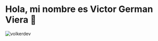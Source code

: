# Hola, mi nombre es Victor German Viera &#x1F44B;

<img align="center" src="https://github-readme-streak-stats.herokuapp.com?user=volkerdev&theme=prussian&hide_border=true&locale=es" alt="volkerdev"/>